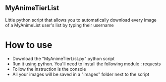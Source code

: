 ## MyAnimeTierList

Little python script that allows you to automatically download every image of a MyAnimeList user's list by typing their username

# How to use

- Download the "MyAnimeTierList.py" python script
- Run it using python. You'll need to install the following module : requests
- Follow the instruction is the console
- All your images will be saved in a "images" folder next to the script